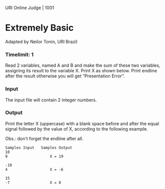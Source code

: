 URI Online Judge | 1001
# Extremely Basic
Adapted by Neilor Tonin, URI  Brazil

### Timelimit: 1

Read 2 variables, named A and B and make the sum of these two variables, assigning its result to the variable X. Print X as shown below. Print endline after the result otherwise you will get “Presentation Error”.

### Input

The input file will contain 2 integer numbers.

### Output
Print the letter X (uppercase) with a blank space before and after the equal signal followed by the value of X, according to the following example.

Obs.: don't forget the endline after all.

```
Samples Input	Samples Output
10
9                   X = 19

-10
4                   X = -6

15
-7                  X = 8
```
